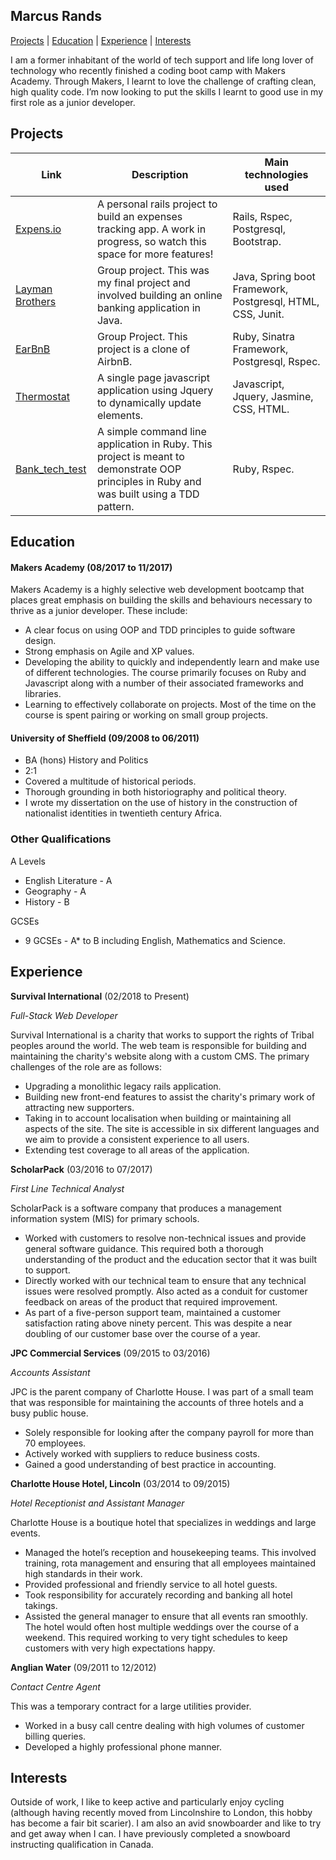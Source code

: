 ## Marcus Rands

[Projects](#projects) | [Education](#education) | [Experience](#experience) | [Interests](#interests)


I am a former inhabitant of the world of tech support and life long lover of technology who recently finished a coding boot camp with Makers Academy. Through Makers, I learnt to love the challenge of crafting clean, high quality code. I’m now looking to put the skills I learnt to good use in my first role as a junior developer.

## Projects

| Link                                                          | Description                             | Main technologies used
|-------------------------------------------------------------- | --------------------------------------- | -----------------------
|[Expens.io](https://github.com/Marcus-UK/Expens.io) | A personal rails project to build an expenses tracking app. A work in progress, so watch this space for more features! | Rails, Rspec, Postgresql, Bootstrap.
|[Layman Brothers](https://github.com/Marcus-UK/laymanbrothers) | Group project. This was my final project and involved building an online banking application in Java. | Java, Spring boot Framework, Postgresql, HTML, CSS, Junit.
|[EarBnB](https://github.com/Marcus-UK/EarBnb) | Group Project. This project is a clone of AirbnB. | Ruby, Sinatra Framework, Postgresql, Rspec.
| [Thermostat](https://github.com/Marcus-UK/new_thermostat) | A single page javascript application using Jquery to dynamically update elements. | Javascript, Jquery, Jasmine, CSS, HTML.
| [Bank_tech_test](https://github.com/Marcus-UK/bank_tech_test) | A simple command line application in Ruby. This project is meant to demonstrate OOP principles in Ruby and was built using a TDD pattern. | Ruby, Rspec.

## Education

#### Makers Academy (08/2017 to 11/2017)

Makers Academy is a highly selective web development bootcamp that places great emphasis on building the skills and behaviours necessary to thrive as a junior developer. These include: 

- A clear focus on using OOP and TDD principles to guide software design.
- Strong emphasis on Agile and XP values.
- Developing the ability to quickly and independently learn and make use of different technologies. The course primarily focuses on Ruby and Javascript along with a number of their associated frameworks and libraries.
- Learning to effectively collaborate on projects. Most of the time on the course is spent pairing or working on small group     projects.


#### University of Sheffield (09/2008 to 06/2011)

- BA (hons) History and Politics
- 2:1
-    Covered a multitude of historical periods.
-    Thorough grounding in both historiography and political theory.
-    I wrote my dissertation on the use of history in the construction of nationalist identities in twentieth century      Africa.

### Other Qualifications

 A Levels
- English Literature - A
- Geography - A
- History - B

 GCSEs
- 9 GCSEs - A* to B including English, Mathematics and Science.



## Experience

**Survival International** (02/2018 to Present)

*Full-Stack Web Developer*

Survival International is a charity that works to support the rights of Tribal peoples around the world. The web team is responsible for building and maintaining the charity's website along with a custom CMS. The primary challenges of the role are as follows:

- Upgrading a monolithic legacy rails application. 
- Building new front-end features to assist the charity's primary work of attracting new 
supporters.
- Taking in to account localisation when building or maintaining all aspects of the site. The site
is accessible in six different languages and we aim to provide a consistent experience to all users.
- Extending test coverage to all areas of the application. 


**ScholarPack** (03/2016 to 07/2017)    

*First Line Technical Analyst* 

ScholarPack is a software company that produces a management information system (MIS) for primary schools.

- Worked with customers to resolve non-technical issues and provide general software guidance. This required both a thorough understanding of the product and the education sector that it was built to support.
- Directly worked with our technical team to ensure that any technical issues were resolved promptly. Also acted as a conduit for customer feedback on areas of the product that required improvement.
- As part of a five-person support team, maintained a customer satisfaction rating above ninety percent. This was despite a near doubling of our customer base over the course of a year.


**JPC Commercial Services** (09/2015 to 03/2016)   
 
 *Accounts Assistant* 
 
 JPC is the parent company of Charlotte House. I was part of a small team that was responsible for maintaining the accounts of three hotels and a busy public house.

- Solely responsible for looking after the company payroll for more than 70 employees.
- Actively worked with suppliers to reduce business costs.
- Gained a good understanding of best practice in accounting.

  
 **Charlotte House Hotel, Lincoln** (03/2014 to 09/2015)
 
 *Hotel Receptionist and Assistant Manager* 
  
  Charlotte House is a boutique hotel that specializes in weddings and large events.
 
- Managed the hotel’s reception and housekeeping teams. This involved training, rota management and ensuring that all    employees maintained high standards in their work.
- Provided professional and friendly service to all hotel guests.
- Took responsibility for accurately recording and banking all hotel takings.
- Assisted the general manager to ensure that all events ran smoothly. The hotel would often host multiple weddings over the course of a weekend. This required working to very tight schedules to keep customers with very high expectations happy.

**Anglian Water** (09/2011 to 12/2012)

*Contact Centre Agent*

This was a temporary contract for a large utilities provider.
 
- Worked in a busy call centre dealing with high volumes of customer billing queries. 
- Developed a highly professional phone manner.




## Interests

Outside of work, I like to keep active and particularly enjoy cycling (although having recently moved from Lincolnshire to London, this hobby has become a fair bit scarier). I am also an avid snowboarder and like to try and get away when I can. I have previously completed a snowboard instructing qualification in Canada.
